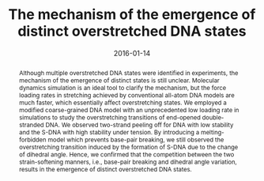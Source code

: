 ---
title: "The mechanism of the emergence of distinct overstretched DNA states"
authors:
- You-Liang Zhu
- Zhong-Yuan Lu
- Zhao-Yan Sun
date: "2016-01-14"
doi: "10.1063/1.4939623"
publication_types: ["期刊文章"]
publication: "The Journal of Chemical Physics"
abstract: "Although multiple overstretched DNA states were identified in  experiments, the mechanism of the emergence of distinct states is still  unclear. Molecular dynamics simulation is an ideal tool to clarify the  mechanism, but the force loading rates in stretching achieved by  conventional all-atom DNA models are much faster, which essentially  affect overstretching states. We employed a modified coarse-grained DNA  model with an unprecedented low loading rate in simulations to study the  overstretching transitions of end-opened double-stranded DNA. We  observed two-strand peeling off for DNA with low stability and the S-DNA  with high stability under tension. By introducing a melting-forbidden  model which prevents base-pair breaking, we still observed the  overstretching transition induced by the formation of S-DNA due to the  change of dihedral angle. Hence, we confirmed that the competition  between the two strain-softening manners, i.e., base-pair breaking and  dihedral angle variation, results in the emergence of distinct  overstretched DNA states."
url_pdf: "https://pubs.aip.org/jcp/article/144/2/024901/194655/The-mechanism-of-the-emergence-of-distinct"
---